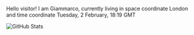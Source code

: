 Hello visitor! I am Giammarco, currently living in space coordinate London and time coordinate Tuesday, 2 February, 18:19 GMT

![GitHub Stats](https://github-readme-stats.vercel.app/api?username=grcasanova)
